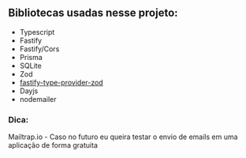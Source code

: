 ## Bibliotecas usadas nesse projeto:

- Typescript
- Fastify 
- Fastify/Cors
- Prisma
- SQLite 
- Zod
- [fastify-type-provider-zod](https://github.com/turkerdev/fastify-type-provider-zod)
- Dayjs
- nodemailer







### Dica:

Mailtrap.io - Caso no futuro eu queira testar o envio de emails em uma aplicação de forma gratuita